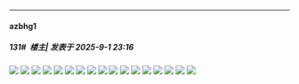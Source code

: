 ﻿
*****

####  azbhg1  
##### 131#         楼主| 发表于 2025-9-1 23:16

<img src="https://image.ys-8.de/file/cnlGl9oa.jpg" referrerpolicy="no-referrer">
<img src="https://image.ys-8.de/file/TP53qyhN.jpg" referrerpolicy="no-referrer">
<img src="https://image.ys-8.de/file/38YiRlGR.jpg" referrerpolicy="no-referrer">
<img src="https://image.ys-8.de/file/wH0rKAq8.jpg" referrerpolicy="no-referrer">
<img src="https://image.ys-8.de/file/79juzNp1.jpg" referrerpolicy="no-referrer">
<img src="https://image.ys-8.de/file/5gLFtI42.jpg" referrerpolicy="no-referrer">
<img src="https://image.ys-8.de/file/IQYnb8aP.jpg" referrerpolicy="no-referrer">
<img src="https://image.ys-8.de/file/DtR1kzG8.jpg" referrerpolicy="no-referrer">
<img src="https://image.ys-8.de/file/BpcLjQ1U.jpg" referrerpolicy="no-referrer">
<img src="https://image.ys-8.de/file/uYEkpPEm.jpg" referrerpolicy="no-referrer">
<img src="https://image.ys-8.de/file/AcLKDRMf.jpg" referrerpolicy="no-referrer">
<img src="https://image.ys-8.de/file/IWjE1gIT.jpg" referrerpolicy="no-referrer">
<img src="https://image.ys-8.de/file/HelhMcHQ.jpg" referrerpolicy="no-referrer">
<img src="https://image.ys-8.de/file/Mk76rwnK.jpg" referrerpolicy="no-referrer">
<img src="https://image.ys-8.de/file/CuPMKGsM.jpg" referrerpolicy="no-referrer">
<img src="https://image.ys-8.de/file/cynaJ1zX.jpg" referrerpolicy="no-referrer">
<img src="https://image.ys-8.de/file/AcTm9NFV.jpg" referrerpolicy="no-referrer">

